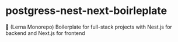 # postgress-nest-next-boirleplate
🚀 (Lerna Monorepo) Boilerplate for full-stack projects with Nest.js for backend and Next.js for frontend
